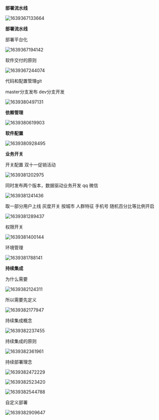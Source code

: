 **部署流水线**

![1639367133664](F:\markdown笔记\Go高级工程师实战\image\1639367133664.png)

**部署流水线**

部署平台化 

![1639367194142](F:\markdown笔记\Go高级工程师实战\image\1639367194142.png)

软件交付的原则

![1639367244074](F:\markdown笔记\Go高级工程师实战\image\1639367244074.png)

代码和配置管理git

master分支发布 dev分支开发

![1639380497131](F:\markdown笔记\Go高级工程师实战\image\1639380497131.png)

**依赖管理**

![1639380619903](F:\markdown笔记\Go高级工程师实战\image\1639380619903.png)

**软件配置**

![1639380928495](F:\markdown笔记\Go高级工程师实战\image\1639380928495.png)

**业务开关**

开关配置 双十一促销活动

![1639381202975](F:\markdown笔记\Go高级工程师实战\image\1639381202975.png)

同时发布两个版本，数据驱动业务开发 qq 微信

![1639381241436](F:\markdown笔记\Go高级工程师实战\image\1639381241436.png)

取一部分用户上线 灰度开关 按城市 人群特征 手机号 随机百分比等比例开启 

![1639381289437](F:\markdown笔记\Go高级工程师实战\image\1639381289437.png)

权限开关

![1639381400144](F:\markdown笔记\Go高级工程师实战\image\1639381400144.png)

环境管理

![1639381788141](F:\markdown笔记\Go高级工程师实战\image\1639381788141.png)

**持续集成**

为什么需要

![1639382124311](F:\markdown笔记\Go高级工程师实战\image\1639382124311.png)

所以需要先定义

![1639382177947](F:\markdown笔记\Go高级工程师实战\image\1639382177947.png)

持续集成概念

![1639382237455](F:\markdown笔记\Go高级工程师实战\image\1639382237455.png)

持续集成的原则

![1639382361961](F:\markdown笔记\Go高级工程师实战\image\1639382361961.png)

持续部署理念

![1639382472229](F:\markdown笔记\Go高级工程师实战\image\1639382472229.png)

![1639382523420](F:\markdown笔记\Go高级工程师实战\image\1639382523420.png)

![1639382544788](F:\markdown笔记\Go高级工程师实战\image\1639382544788.png)

自定义部署

![1639382909647](F:\markdown笔记\Go高级工程师实战\image\1639382909647.png)

